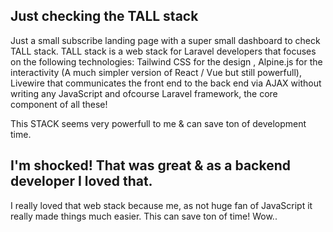 ## Just checking the TALL stack

Just a small subscribe landing page with a super small dashboard to check TALL stack. TALL stack is a web stack for Laravel developers that focuses on the following technologies: Tailwind CSS for the design , Alpine.js for the interactivity (A much simpler version of React / Vue but still powerfull), Livewire that communicates the front end to the back end via AJAX without writing any JavaScript and ofcourse Laravel framework, the core component of all these!

This STACK seems very powerfull to me & can save ton of development time.


## I'm shocked! That was great & as a backend developer I loved that.

I really loved that web stack because me, as not huge fan of JavaScript it really made things much easier. This can save ton of time! Wow..

